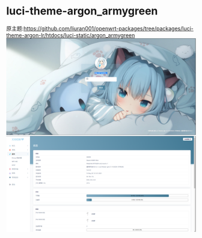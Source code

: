 # luci-theme-argon_armygreen
原主题:https://github.com/liuran001/openwrt-packages/tree/packages/luci-theme-argon-lr/htdocs/luci-static/argon_armygreen
![](/jpg/1_DPI500.jpg)
![](/jpg/2.png)
